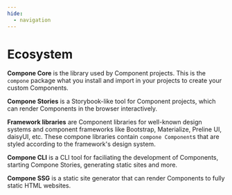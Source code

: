 ```yaml
---
hide:
  - navigation
---
```

# Ecosystem

**Compone Core** is the library used by Component projects. This is the
`compone` package what you install and import in your projects to create your
custom Components.

**Compone Stories** is a Storybook-like tool for Component projects, which can
render Components in the browser interactively.

**Framework libraries** are Component libraries for well-known design systems
and component frameworks like Bootstrap, Materialize, Preline UI, daisyUI, etc.
These compone libraries contain `compone Component`s that are styled according
to the framework's design system.

**Compone CLI** is a CLI tool for faciliating the development of Components,
starting Compone Stories, generating static sites and more.

**Compone SSG** is a static site generator that can render Components to fully
static HTML websites.
